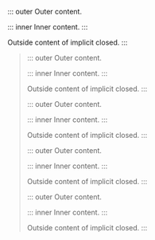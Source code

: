 ::: outer
 Outer content.

 ::: inner
  Inner content.
 :::

 Outside content of implicit closed.
:::

>
>::: outer
>Outer content.
>
>::: inner
>Inner content.
>:::
>
>Outside content of implicit closed.
>:::
>
>::: outer
> Outer content.
>
> ::: inner
>  Inner content.
> :::
>
> Outside content of implicit closed.
>:::
>
> ::: outer
>  Outer content.
>
>  ::: inner
>   Inner content.
>  :::
>
>  Outside content of implicit closed.
> :::
>
>::: outer
> Outer content.
>
>  ::: inner
>  Inner content.
>  :::
>
> Outside content of implicit closed.
>:::
